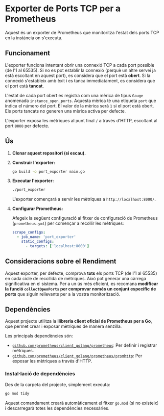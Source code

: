 # Exporter de Ports TCP per a Prometheus

Aquest és un exporter de Prometheus que monitoritza l'estat dels ports TCP en la instància on s'executa.

## Funcionament

L'exporter funciona intentant obrir una connexió TCP a cada port possible (de l'1 al 65535). Si no es pot establir la connexió (perquè un altre servei ja està escoltant en aquest port), es considera que el port està **obert**. Si la connexió s'estableix amb èxit i es tanca immediatament, es considera que el port està **tancat**.

L'estat de cada port obert es registra com una mèrica de tipus `Gauge` anomenada `instance_open_ports`. Aquesta mèrica té una etiqueta `port` que indica el número del port. El valor de la mèrica serà `1` si el port està obert. Els ports tancats no generen una mèrica activa per defecte.

L'exporter exposa les mètriques al punt final `/` a través d'HTTP, escoltant al port `8000` per defecte.

## Ús

1. **Clonar aquest repositori (si escau).**
2. **Construir l'exporter:**

   ```bash
   go build -o port_exporter main.go
   ```

3. **Executar l'exporter:**

   ```bash
   ./port_exporter
   ```

   L'exporter començarà a servir les mètriques a `http://localhost:8000/`.

4. **Configurar Prometheus:**

   Afegeix la següent configuració al fitxer de configuració de Prometheus (`prometheus.yml`) per començar a recollir les mètriques:

   ```yaml
   scrape_configs:
     - job_name: 'port_exporter'
       static_configs:
         - targets: ['localhost:8000']
   ```

## Consideracions sobre el Rendiment

Aquest exporter, per defecte, comprova **tots** els ports TCP (de l'1 al 65535) en cada cicle de recollida de mètriques. Això pot generar una càrrega significativa en el sistema. Per a un ús més eficient, es recomana **modificar la funció `collectOpenPorts` per comprovar només un conjunt específic de ports** que siguin rellevants per a la vostra monitorització.

## Dependències

Aquest projecte utilitza la **llibreria client oficial de Prometheus per a Go**, que permet crear i exposar mètriques de manera senzilla.

Les principals dependències són:

- [`github.com/prometheus/client_golang/prometheus`](https://pkg.go.dev/github.com/prometheus/client_golang/prometheus): Per definir i registrar mètriques.
- [`github.com/prometheus/client_golang/prometheus/promhttp`](https://pkg.go.dev/github.com/prometheus/client_golang/prometheus/promhttp): Per exposar les mètriques a través d'HTTP.

### Instal·lació de dependències

Des de la carpeta del projecte, simplement executa:

```bash
go mod tidy
```

Aquest comandament crearà automàticament el fitxer `go.mod` (si no existeix) i descarregarà totes les dependències necessàries.
